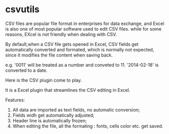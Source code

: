# csvutils

CSV files are popular file format in enterprises for data exchange, and Excel is also one of most popular software used to edit CSV files. while for some reasons,
EXcel is not friendly when dealing with CSV.

By default,when a CSV file gets opened in Excel, CSV fields get automatically converted and formated, which is normally not expected, since it modifies the 
file content when saving back.

e.g.  '0011' will be treated as a number and conveted to 11.
      '2014-02-18' is converted to a date.

Here is the CSV plugin come to play.

It is a Excel plugin that streamlines the CSV editing in Excel.

Features:
1. All data are imported as text fields, no automatic conversion;
2. Fields widh get automatically adjusted;
3. Header line is automatically frozen;
4. When editing the file, all the formating : fonts, cells color etc. get saved.
